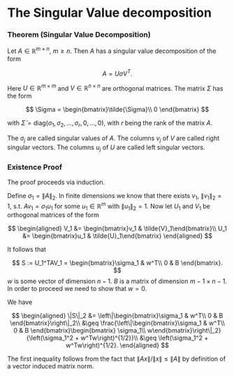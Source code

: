 # The Singular Value decomposition

### Theorem (Singular Value Decomposition)

Let $A\in\mathbb{R}^{m\times n}$, $m\geq n$. Then $A$ has a singular value decomposition of the form

$$
A = U\sigma V^T.
$$

Here $U\in\mathbb{R}^{m\times m}$ and $V\in\mathbb{R}^{n\times n}$ are orthogonal matrices. The matrix $\Sigma$ has the form

$$
\Sigma = \begin{bmatrix}\tilde{\Sigma}\\ 0 \end{bmatrix}
$$

with $\tilde{\Sigma} = \text{diag}(\sigma_1, \sigma_2, \dots, \sigma_r, 0, \dots, 0)$, with $r$ being the rank of the matrix $A$.

The $\sigma_j$ are called singular values of $A$. The columns $v_j$ of $V$ are called right singular vectors. The columns $u_j$ of $U$ are called left singular vectors.

### Existence Proof

The proof proceeds via induction.

Define $\sigma_1 = \|A\|_2$. In finite dimensions we know that there exists $v_1$, $\|v_1\|_2 = 1$, s.t. $Av_1 = \sigma_1 u_1$ for some $u_1\in\mathbb{R}^m$ with $\|u_1\|_2 = 1$. Now let $U_1$ and $V_1$ be orthogonal matrices of the form

$$
\begin{aligned}
V_1 &= \begin{bmatrix}v_1 & \tilde{V}_1\end{bmatrix}\\
U_1 &= \begin{bmatrix}u_1 & \tilde{U}_1\end{bmatrix}
\end{aligned}
$$

It follows that 

$$
S := U_1^TAV_1 = \begin{bmatrix}\sigma_1 & w^T\\
                            0       & B
            \end{bmatrix}.
$$
$w$ is some vector of dimension $n-1$. $B$ is a matrix of dimension $m-1\times n-1$. In order to proceed we need to show that $w=0$.

We have

$$
\begin{aligned}
\|S\|_2 &= \left\|\begin{bmatrix}\sigma_1 & w^T\\
                            0       & B
            \end{bmatrix}\right\|_2\\ 
        &\geq \frac{\left\|\begin{bmatrix}\sigma_1 & w^T\\
                                    0       & B
                    \end{bmatrix}\begin{bmatrix}
                    \sigma_1\\ w\end{bmatrix}\right\|_2}{\left(\sigma_1^2 + w^Tw\right)^{1/2}}\\
        &\geq \left(\sigma_1^2 + w^Tw\right)^{1/2}.
\end{aligned}
$$

The first inequality follows from the fact that $\|Ax\| / \|x\| \leq \|A\|$ by definition of a vector induced matrix norm.



